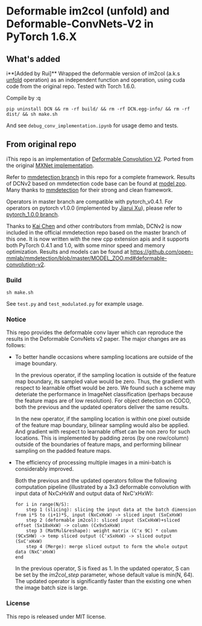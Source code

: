 # Deformable im2col (unfold) and Deformable-ConvNets-V2 in PyTorch 1.6.X

## What's added
i**[Added by Rui]** Wrapped the deformable version of im2col (a.k.s [unfold](https://pytorch.org/docs/stable/generated/torch.nn.Unfold.html) operation) as an independent function and operation, using cuda code from the original repo. Tested with Torch 1.6.0.

Compile by
:q
```
pip uninstall DCN && rm -rf build/ && rm -rf DCN.egg-info/ && rm -rf dist/ && sh make.sh
```
And see `debug_conv_implementation.ipynb` for usage 
demo and tests.

## From original repo
iThis repo is an implementation of [Deformable Convolution V2](https://arxiv.org/abs/1811.11168).
Ported from the original [MXNet implementation](https://github.com/msracver/Deformable-ConvNets/tree/master/DCNv2_op).

Refer to [mmdetection branch](https://github.com/chengdazhi/Deformable-Convolution-V2-PyTorch/tree/mmdetection) in this repo for a complete framework. Results of DCNv2 based on mmdetection code base can be found at [model zoo](https://github.com/chengdazhi/Deformable-Convolution-V2-PyTorch/blob/mmdetection/MODEL_ZOO.md#deformable-conv-v2). Many thanks to [mmdetection](https://github.com/open-mmlab/mmdetection) for their strong and clean framework.

Operators in master branch are compatible with pytorch_v0.4.1. For operators on pytorch v1.0.0 (implemented by [Jiarui Xu](https://github.com/xvjiarui)), please refer to [pytorch_1.0.0 branch](https://github.com/chengdazhi/Deformable-Convolution-V2-PyTorch/tree/pytorch_1.0.0).

Thanks to [Kai Chen](https://github.com/hellock) and other contributors from mmlab, DCNv2 is now included in the official mmdetection repo based on the master branch of this one. It is now written with the new cpp extension apis and it supports both PyTorch 0.4.1 and 1.0, with some minor speed and memory optimization. Results and models can be found at https://github.com/open-mmlab/mmdetection/blob/master/MODEL_ZOO.md#deformable-convolution-v2.

### Build

```
sh make.sh
```

See `test.py` and `test_modulated.py` for example usage.

### Notice

This repo provides the deformable conv layer which can reproduce the results in the Deformable ConvNets v2 paper. The major changes are as follows:

* To better handle occasions where sampling locations are outside of the image boundary.

    In the previous operator, if the sampling location is outside of the feature map boundary, its sampled value would be zero. Thus, the gradient with respect to learnable offset would be zero. We found such a scheme may deteriate the performance in ImageNet classification (perhaps because the feature maps are of low resolution). For object detection on COCO, both the previous and the updated operators deliver the same results.

    In the new operator, if the sampling location is within one pixel outside of the feature map boundary, bilinear sampling would also be applied. And gradient with respect to learnable offset can be non zero for such locations. This is implemented by padding zeros (by one row/column) outside of the boundaries of feature maps, and performing bilinear sampling on the padded feature maps.


* The efficiency of processing multiple images in a mini-batch is considerably improved.

    Both the previous and the updated operators follow the following computation pipeline (illustrated by a 3x3 deformable convolution with input data of NxCxHxW and output data of NxC'xHxW):

      for i in range(N/S):
          step 1 (slicing): slicing the input data at the batch dimension from i*S to (i+1)*S, input (NxCxHxW) -> sliced input (SxCxHxW)
          step 2 (deformable im2col): sliced input (SxCxHxW)+sliced offset (Sx18xHxW) -> column (Cx9xSxHxW)
          step 3 (MatMul&reshape): weight matrix (C'x 9C) * column (9CxSHW) -> temp sliced output (C'xSxHxW) -> sliced output (SxC'xHxW)
          step 4 (Merge): merge sliced output to form the whole output data (NxC'xHxW) 
      end

    In the previous operator, S is fixed as 1. In the updated operator, S can be set by the *im2col_step* parameter, whose default value is min(N, 64). The updated operator is significantly faster than the existing one when the image batch size is large.

### License

This repo is released under MIT license. 
